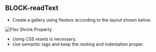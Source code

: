 ## BLOCK-readText

- Create a gallery using flexbox according to the layout shown below.

![Flex Shrink Property](https://raw.githubusercontent.com/suraj122/AC-STYLE-images/master/flexbox/ex-1.png)

- Using CSS resets is necessary.
- Use semantic tags and keep the nesting and indentation proper.